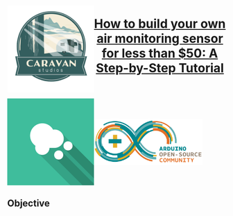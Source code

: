 <a href="https://www.caravanstudios.org/about" target=_blank title="Caravan Studios"><img align="left" width="200" height="200" src="img/csLogo.png"/>
# <center>How to build your own air monitoring sensor for less than $50: A Step-by-Step Tutorial</center>
<br>
<br>
  
<div>
<a href="https://luftdaten.info/kontakt/" target=_blank title="Luftdaten's contact page"><img align="center" src="img/luftdatenLogo.png" width="200"/></a><a href="https://www.arduino.cc/en/Main/FAQ#toc2" target=_blank><img align="center" src="img/ArduinoCommunityLogo.png" width="250"/></a> 
</div>
  
## Objective
